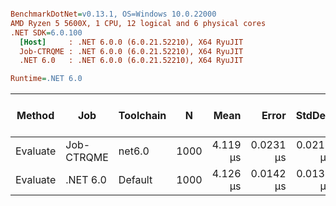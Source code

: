 ``` ini

BenchmarkDotNet=v0.13.1, OS=Windows 10.0.22000
AMD Ryzen 5 5600X, 1 CPU, 12 logical and 6 physical cores
.NET SDK=6.0.100
  [Host]     : .NET 6.0.0 (6.0.21.52210), X64 RyuJIT
  Job-CTRQME : .NET 6.0.0 (6.0.21.52210), X64 RyuJIT
  .NET 6.0   : .NET 6.0.0 (6.0.21.52210), X64 RyuJIT

Runtime=.NET 6.0  

```
| Method   | Job        | Toolchain | N    |     Mean |     Error |    StdDev |  Gen 0 | Completed Work Items | Lock Contentions | Allocated |
| -------- | ---------- | --------- | ---- | -------: | --------: | --------: | -----: | -------------------: | ---------------: | --------: |
| Evaluate | Job-CTRQME | net6.0    | 1000 | 4.119 μs | 0.0231 μs | 0.0216 μs | 0.3281 |                    - |                - |      5 KB |
| Evaluate | .NET 6.0   | Default   | 1000 | 4.126 μs | 0.0142 μs | 0.0133 μs | 0.3281 |                    - |                - |      5 KB |

